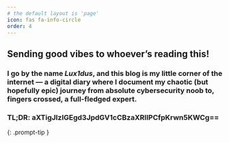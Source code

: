 ```yaml
---
# the default layout is 'page'
icon: fas fa-info-circle
order: 4
---
```

## Sending good vibes to whoever’s reading this! 
### I go by the name *Lux1dus*, and this blog is my little corner of the internet — a digital diary where I document my chaotic (but hopefully epic) journey from absolute cybersecurity noob to, fingers crossed, a full-fledged expert.

### TL;DR: aXTigJlzIGEgd3JpdGV1cCBzaXRlIPCfpKrwn5KWCg==


{: .prompt-tip }

